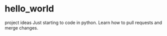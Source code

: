 # hello_world
project ideas
Just starting to code in python.
Learn how to pull requests and merge changes.
